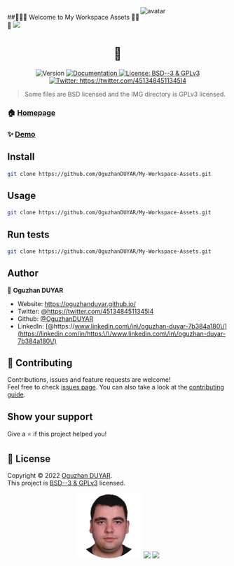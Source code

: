 <img align="right" alt="avatar" width="200" src="avatar2.JPG"> 

##👋👋👋 Welcome to My Workspace Assets 👋👋👋
 ![](https://img.shields.io/badge/Cyber%20Security-Consultant%20%2F%20Trainer%20%2F%20Engineer%20%2F%20Architect-blue)
 <!--
 ![](https://img.shields.io/badge/Twitch-Persembe%20--%20Pazar%20Gunleri%20Saat%2020.00-purple)
 ![](https://img.shields.io/badge/Youtube-Carsamba%20--%20Cumartesi%20Saat%2017.00-red)
-->
<h1 align="center"> 👋</h1>
<p align="center">
  <img alt="Version" src="https://img.shields.io/badge/version-1.0-blue.svg?cacheSeconds=2592000" />
  <a href="https://oguzhanduyar.github.io/" target="_blank">
    <img alt="Documentation" src="https://img.shields.io/badge/documentation-yes-brightgreen.svg" />
  </a>
  <a href="https://www.gnu.org/licenses/gpl-3.0.en.html" target="_blank">
    <img alt="License: BSD--3 & GPLv3" src="https://img.shields.io/badge/License-BSD--3 & GPLv3-yellow.svg" />
  </a>
  <a href="https://twitter.com/https://twitter.com/4513484511345I4" target="_blank">
    <img alt="Twitter: https://twitter.com/4513484511345I4" src="https://img.shields.io/twitter/follow/4513484511345I4.svg?style=social" />
  </a>
</p>

> Some files are BSD licensed and the IMG directory is GPLv3 licensed.

### 🏠 [Homepage](https://oguzhanduyar.github.io/)

### ✨ [Demo](https://oguzhanduyar.github.io/)

## Install

```sh
git clone https://github.com/OguzhanDUYAR/My-Workspace-Assets.git
```

## Usage

```sh
git clone https://github.com/OguzhanDUYAR/My-Workspace-Assets.git
```

## Run tests

```sh
git clone https://github.com/OguzhanDUYAR/My-Workspace-Assets.git
```

## Author

👤 **Oguzhan DUYAR**

* Website: https://oguzhanduyar.github.io/
* Twitter: [@https:\/\/twitter.com\/4513484511345I4](https://twitter.com/https:\/\/twitter.com\/4513484511345I4)
* Github: [@OguzhanDUYAR](https://github.com/OguzhanDUYAR)
* LinkedIn: [@https:\/\/www.linkedin.com\/in\/oguzhan-duyar-7b384a180\/](https://linkedin.com/in/https:\/\/www.linkedin.com\/in\/oguzhan-duyar-7b384a180\/)

## 🤝 Contributing

Contributions, issues and feature requests are welcome!<br />Feel free to check [issues page](https://github.com/OguzhanDUYAR/My-Workspace-Assets/issues). You can also take a look at the [contributing guide](https://github.com/OguzhanDUYAR/My-Workspace-Assets/wiki).

## Show your support

Give a ⭐️ if this project helped you!

## 📝 License

Copyright © 2022 [Oguzhan DUYAR](https://github.com/OguzhanDUYAR).<br />
This project is [BSD--3 & GPLv3](https://www.gnu.org/licenses/gpl-3.0.en.html) licensed.

<p align="center" float="right">
  <img src="https://github.com/OguzhanDUYAR/My-Workspace-Assets/blob/main/IMG/MY.webp" width="150" />
  <img src="https://opensource.org/files/OSI_Approved_License.png" width="150" /> 
  <img src="https://www.gnu.org/graphics/gplv3-127x51.png" width="150" />
</p>
